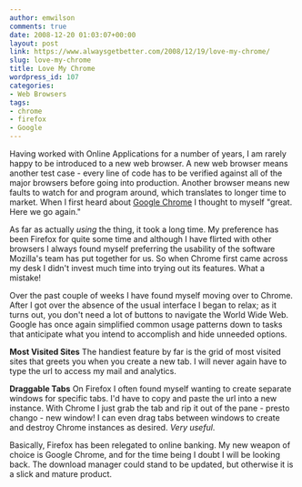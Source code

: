 ```yaml
---
author: emwilson
comments: true
date: 2008-12-20 01:03:07+00:00
layout: post
link: https://www.alwaysgetbetter.com/2008/12/19/love-my-chrome/
slug: love-my-chrome
title: Love My Chrome
wordpress_id: 107
categories:
- Web Browsers
tags:
- chrome
- firefox
- Google
---
```


Having worked with Online Applications for a number of years, I am rarely happy to be introduced to a new web browser. A new web browser means another test case - every line of code has to be verified against all of the major browsers before going into production. Another browser means new faults to watch for and program around, which translates to longer time to market. When I first heard about [Google Chrome](http://www.google.com/chrome/index.html) I thought to myself "great. Here we go again."

As far as actually _using_ the thing, it took a long time. My preference has been Firefox for quite some time and although I have flirted with other browsers I always found myself preferring the usability of the software Mozilla's team has put together for us. So when Chrome first came across my desk I didn't invest much time into trying out its features. What a mistake!

Over the past couple of weeks I have found myself moving over to Chrome. After I got over the absence of the usual interface I began to relax; as it turns out, you don't need a lot of buttons to navigate the World Wide Web. Google has once again simplified common usage patterns down to tasks that anticipate what you intend to accomplish and hide unneeded options.

**Most Visited Sites**
The handiest feature by far is the grid of most visited sites that greets you when you create a new tab. I will never again have to type the url to access my mail and analytics.

**Draggable Tabs**
On Firefox I often found myself wanting to create separate windows for specific tabs. I'd have to copy and paste the url into a new instance. With Chrome I just grab the tab and rip it out of the pane - presto chango - new window! I can even drag tabs between windows to create and destroy Chrome instances as desired. _Very useful_.

Basically, Firefox has been relegated to online banking. My new weapon of choice is Google Chrome, and for the time being I doubt I will be looking back. The download manager could stand to be updated, but otherwise it is a slick and mature product.
